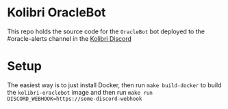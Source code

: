 # Kolibri OracleBot

This repo holds the source code for the `OracleBot` bot deployed to the #oracle-alerts channel in the [Kolibri Discord](https://discord.gg/pCKVNTw6Pf)

# Setup

The easiest way is to just install Docker, then run `make build-docker` to build the `kolibri-oraclebot` image and then run `make run DISCORD_WEBHOOK=https://some-discord-webhook` 
